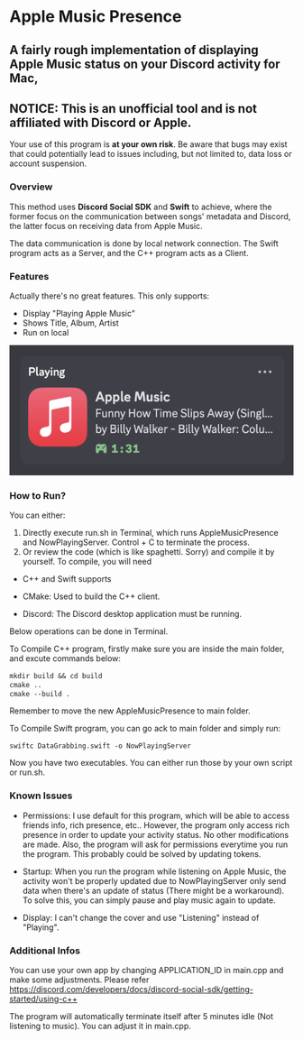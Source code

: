 # Apple Music Presence
## A fairly rough implementation of displaying Apple Music status on your Discord activity for Mac,
## **NOTICE:** This is an unofficial tool and is not affiliated with Discord or Apple.
Your use of this program is **at your own risk**. Be aware that bugs may exist that could potentially lead to issues including, but not limited to, data loss or account suspension.

### Overview
This method uses **Discord Social SDK** and **Swift** to achieve, where the former focus on the communication between songs' metadata and Discord, the latter focus on receiving data from Apple Music.

The data communication is done by local network connection. The Swift program acts as a Server, and the C++ program acts as a Client.

### Features
Actually there's no great features. This only supports:
* Display "Playing Apple Music"
* Shows Title, Album, Artist
* Run on local

![Preview](Preview.png "Preview")

### How to Run?
You can either:
1. Directly execute run.sh in Terminal, which runs AppleMusicPresence and NowPlayingServer. Control + C to terminate the process.
2. Or review the code (which is like spaghetti. Sorry) and compile it by yourself. To compile, you will need
* C++ and Swift supports

* CMake: Used to build the C++ client.

* Discord: The Discord desktop application must be running.

Below operations can be done in Terminal.

To Compile C++ program, firstly make sure you are inside the main folder, and excute commands below:
```
mkdir build && cd build
cmake ..
cmake --build .
```
Remember to move the new AppleMusicPresence to main folder.

To Compile Swift program, you can go ack to main folder and simply run:
```
swiftc DataGrabbing.swift -o NowPlayingServer
```
Now you have two executables. You can either run those by your own script or run.sh.

### Known Issues
* Permissions: I use default for this program, which will be able to access friends info, rich presence, etc.. However, the program only access rich presence in order to update your activity status. No other modifications are made.
Also, the program will ask for permissions everytime you run the program. This probably could be solved by updating tokens.

* Startup: When you run the program while listening on Apple Music, the activity won't be properly updated due to NowPlayingServer only send data when there's an update of status (There might be a workaround). To solve this, you can simply pause and play music again to update.
  
* Display: I can't change the cover and use "Listening" instead of "Playing".

### Additional Infos
You can use your own app by changing APPLICATION_ID in main.cpp and make some adjustments. Please refer https://discord.com/developers/docs/discord-social-sdk/getting-started/using-c++

The program will automatically terminate itself after 5 minutes idle (Not listening to music). You can adjust it in main.cpp.
